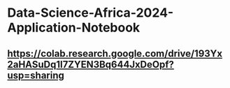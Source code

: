 # Data-Science-Africa-2024-Application-Notebook
## https://colab.research.google.com/drive/193Yx2aHASuDq1I7ZYEN3Bq644JxDeOpf?usp=sharing
